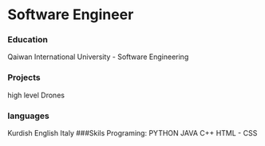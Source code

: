# Software Engineer
### Education
Qaiwan International University - Software Engineering
### Projects
high level Drones
### languages
Kurdish
English
Italy
###Skils
Programing:
PYTHON
JAVA
C++
HTML - CSS
